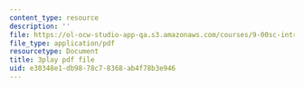 ```yaml
---
content_type: resource
description: ''
file: https://ol-ocw-studio-app-qa.s3.amazonaws.com/courses/9-00sc-introduction-to-psychology-fall-2011/e30348e1db9878c78368ab4f78b3e946_lanmHS0JwYI.pdf
file_type: application/pdf
resourcetype: Document
title: 3play pdf file
uid: e30348e1-db98-78c7-8368-ab4f78b3e946
---
```

